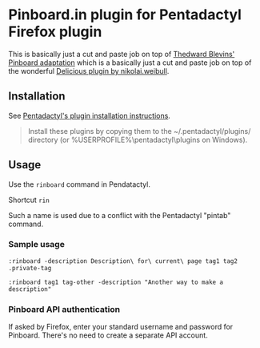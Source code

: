 # Pinboard.in plugin for Pentadactyl Firefox plugin

This is basically just a cut and paste job on top of [Thedward Blevins' Pinboard adaptation](http://code.google.com/p/vimperator-labs/issues/detail?id=358) which is a basically just a cut and paste job on top of the wonderful [Delicious plugin by nikolai.weibull](http://code.google.com/p/vimperator-labs/issues/detail?id=241).

## Installation

See [Pentadactyl's plugin installation instructions](http://5digits.org/pentadactyl/plugins).

> Install these plugins by copying them to the
> ~/.pentadactyl/plugins/ directory
> (or %USERPROFILE%\pentadactyl\plugins on
> Windows).

## Usage

Use the `rinboard` command in Pendatactyl.

Shortcut `rin`

Such a name is used due to a conflict with the Pentadactyl "pintab" command.

### Sample usage

    :rinboard -description Description\ for\ current\ page tag1 tag2 .private-tag

    :rinboard tag1 tag-other -description "Another way to make a description"

### Pinboard API authentication

If asked by Firefox, enter your standard username and password for Pinboard. There's no need to create a separate API account.
